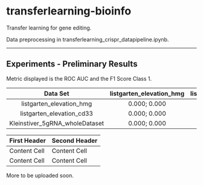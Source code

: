 # transferlearning-bioinfo

Transfer learning for gene editing.

Data preprocessing in transferlearning_crispr_datapipeline.ipynb.


------

## Experiments - Preliminary Results

Metric displayed is the ROC AUC and the F1 Score Class 1.


| Data Set                       | listgarten_elevation_hmg | listgarten_elevation_cd33 | Kleinstiver_5gRNA_wholeDataset |
| :---:                          |     :---:                |    :---:                  |             :---:              |
| listgarten_elevation_hmg       |      0.000; 0.000        |       0.000; 0.000        |       0.000; 0.000             |
| listgarten_elevation_cd33      |      0.000; 0.000        |       0.000; 0.000        |       0.000; 0.000             |
| Kleinstiver_5gRNA_wholeDataset |      0.000; 0.000        |       0.000; 0.000        |       0.000; 0.000             |



| First Header  | Second Header |
| ------------- | ------------- |
| Content Cell  | Content Cell  |
| Content Cell  | Content Cell  |


More to be uploaded soon.
